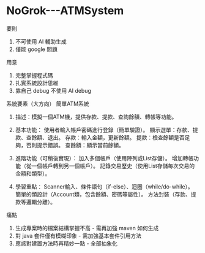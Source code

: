 # NoGrok---ATMSystem

要則
1. 不可使用 AI 輔助生成
2. 僅能 google 問題

用意
1. 完整掌握程式碼
2. 扎實系統設計思維
3. 靠自己 debug 不使用 AI debug

系統要素（大方向）
簡單ATM系統
1. 描述：模擬一個ATM機，提供存款、提款、查詢餘額、轉帳等功能。

2. 基本功能：
使用者輸入帳戶密碼進行登錄（簡單驗證）。
顯示選單：存款、提款、查餘額、退出。
存款：輸入金額，更新餘額。
提款：檢查餘額是否足夠，否則提示錯誤。
查餘額：顯示當前餘額。

3. 進階功能（可稍後實現）：
加入多個帳戶（使用陣列或List存儲）。
增加轉帳功能（從一個帳戶轉到另一個帳戶）。
記錄交易歷史（使用List存儲每次交易的金額和類型）。

4. 學習重點：
Scanner輸入、條件語句（if-else）、迴圈（while/do-while）。
簡單的類設計（Account類，包含餘額、密碼等屬性）。
方法封裝（存款、提款等邏輯分離）。

痛點
1. 生成專案時的檔案結構掌握不高 - 需再加強 maven 如何生成
2. 對 java 套件僅有模糊印象 - 需加強基本套件引用方法
3. 應該對建置方法時再精妙一點 - 全部抽象化